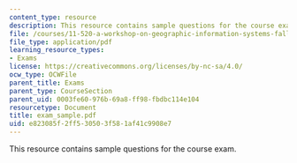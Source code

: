 ```yaml
---
content_type: resource
description: This resource contains sample questions for the course exam.
file: /courses/11-520-a-workshop-on-geographic-information-systems-fall-2005/e823085f2ff530503f581af41c9908e7_exam_sample.pdf
file_type: application/pdf
learning_resource_types:
- Exams
license: https://creativecommons.org/licenses/by-nc-sa/4.0/
ocw_type: OCWFile
parent_title: Exams
parent_type: CourseSection
parent_uid: 0003fe60-976b-69a8-ff98-fbdbc114e104
resourcetype: Document
title: exam_sample.pdf
uid: e823085f-2ff5-3050-3f58-1af41c9908e7
---
```

This resource contains sample questions for the course exam.